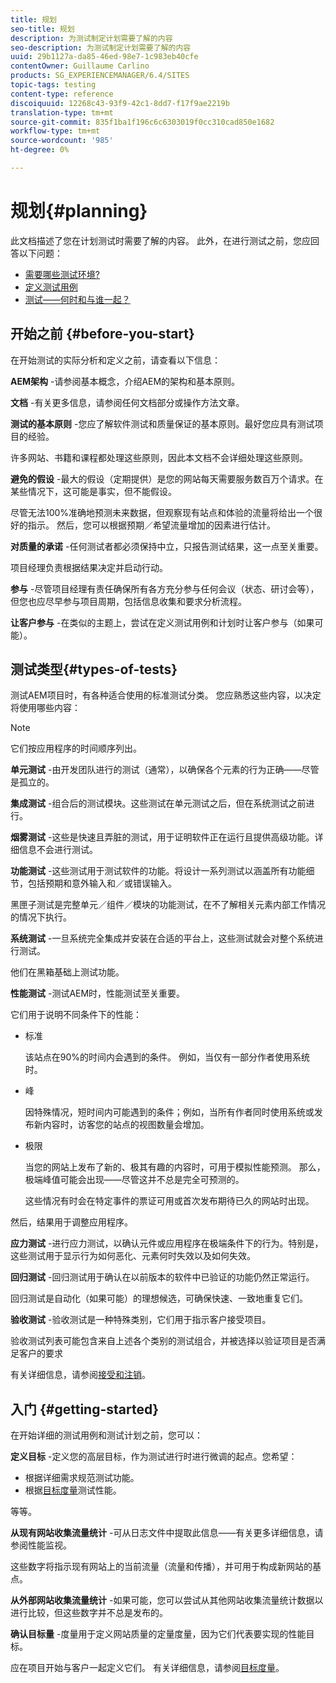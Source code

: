 ```yaml
---
title: 规划
seo-title: 规划
description: 为测试制定计划需要了解的内容
seo-description: 为测试制定计划需要了解的内容
uuid: 29b1127a-da85-46ed-98e7-1c983eb40cfe
contentOwner: Guillaume Carlino
products: SG_EXPERIENCEMANAGER/6.4/SITES
topic-tags: testing
content-type: reference
discoiquuid: 12268c43-93f9-42c1-8dd7-f17f9ae2219b
translation-type: tm+mt
source-git-commit: 835f1ba1f196c6c6303019f0cc310cad850e1682
workflow-type: tm+mt
source-wordcount: '985'
ht-degree: 0%

---
```



# 规划{#planning}

此文档描述了您在计划测试时需要了解的内容。 此外，在进行测试之前，您应回答以下问题：

* [需要哪些测试环境?](/help/sites-developing/test-environments.md)
* [定义测试用例](/help/sites-developing/test-cases.md)
* [测试——何时和与谁一起？](/help/sites-developing/when-who.md)

## 开始之前 {#before-you-start}

在开始测试的实际分析和定义之前，请查看以下信息：

**AEM架构** -请参阅基本概念，介绍AEM的架构和基本原则。

**文档** -有关更多信息，请参阅任何文档部分或操作方法文章。

**测试的基本原则** -您应了解软件测试和质量保证的基本原则。最好您应具有测试项目的经验。

许多网站、书籍和课程都处理这些原则，因此本文档不会详细处理这些原则。

**避免的假设** -最大的假设（定期提供）是您的网站每天需要服务数百万个请求。在某些情况下，这可能是事实，但不能假设。

尽管无法100%准确地预测未来数据，但观察现有站点和体验的流量将给出一个很好的指示。 然后，您可以根据预期／希望流量增加的因素进行估计。

**对质量的承诺** -任何测试者都必须保持中立，只报告测试结果，这一点至关重要。

项目经理负责根据结果决定并启动行动。

**参与** -尽管项目经理有责任确保所有各方充分参与任何会议（状态、研讨会等），但您也应尽早参与项目周期，包括信息收集和要求分析流程。

**让客户参与** -在类似的主题上，尝试在定义测试用例和计划时让客户参与（如果可能）。

## 测试类型{#types-of-tests}

测试AEM项目时，有各种适合使用的标准测试分类。 您应熟悉这些内容，以决定将使用哪些内容：

>[!NOTE]
>
>它们按应用程序的时间顺序列出。

**单元测试** -由开发团队进行的测试（通常），以确保各个元素的行为正确——尽管是孤立的。

**集成测试** -组合后的测试模块。这些测试在单元测试之后，但在系统测试之前进行。

**烟雾测试** -这些是快速且弄脏的测试，用于证明软件正在运行且提供高级功能。详细信息不会进行测试。

**功能测试** -这些测试用于测试软件的功能。将设计一系列测试以涵盖所有功能细节，包括预期和意外输入和／或错误输入。

黑匣子测试是完整单元／组件／模块的功能测试，在不了解相关元素内部工作情况的情况下执行。

**系统测试** -一旦系统完全集成并安装在合适的平台上，这些测试就会对整个系统进行测试。

他们在黑箱基础上测试功能。

**性能测试** -测试AEM时，性能测试至关重要。

它们用于说明不同条件下的性能：

* 标准

   该站点在90%的时间内会遇到的条件。 例如，当仅有一部分作者使用系统时。

* 峰

   因特殊情况，短时间内可能遇到的条件；例如，当所有作者同时使用系统或发布新内容时，访客您的站点的视图数量会增加。

* 极限

   当您的网站上发布了新的、极其有趣的内容时，可用于模拟性能预测。 那么，极端峰值可能会出现——尽管这并不总是完全可预测的。

   这些情况有时会在特定事件的票证可用或首次发布期待已久的网站时出现。

然后，结果用于调整应用程序。

**应力测试** -进行应力测试，以确认元件或应用程序在极端条件下的行为。特别是，这些测试用于显示行为如何恶化、元素何时失效以及如何失效。

**回归测试** -回归测试用于确认在以前版本的软件中已验证的功能仍然正常运行。

回归测试是自动化（如果可能）的理想候选，可确保快速、一致地重复它们。

**验收测试** -验收测试是一种特殊类别，它们用于指示客户接受项目。

验收测试列表可能包含来自上述各个类别的测试组合，并被选择以验证项目是否满足客户的要求

有关详细信息，请参阅[接受和注销](/help/sites-developing/acceptance-signoff.md)。

## 入门 {#getting-started}

在开始详细的测试用例和测试计划之前，您可以：

**定义目标** -定义您的高层目标，作为测试进行时进行微调的起点。您希望：

* 根据详细需求规范测试功能。
* 根据[目标度量](/help/managing/best-practices-further-reference.md#key-performance-indicators-and-target-metrics)测试性能。

等等。

**从现有网站收集流量统计** -可从日志文件中提取此信息——有关更多详细信息，请参阅性能监视。

这些数字将指示现有网站上的当前流量（流量和传播），并可用于构成新网站的基点。

**从外部网站收集流量统计** -如果可能，您可以尝试从其他网站收集流量统计数据以进行比较，但这些数字并不总是发布的。

**确认目标量** -度量用于定义网站质量的定量度量，因为它们代表要实现的性能目标。

应在项目开始与客户一起定义它们。 有关详细信息，请参阅[目标度量](/help/sites-developing/planning.md)。
